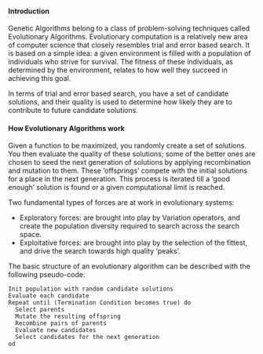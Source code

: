 #### Introduction ####
Genetic Algorithms belong to a class of problem-solving techniques called Evolutionary Algorithms. Evolutionary computation is a relatively new area of computer science that closely resembles trial and error based search. It is based on a simple idea: a given environment is filled with a population of individuals who strive for survival. The fitness of these individuals, as determined by the environment, relates to how well they succeed in achieving this goal.

In terms of trial and error based search, you have a set of candidate solutions, and their quality is used to determine how likely they are to contribute to future candidate solutions.

#### How Evolutionary Algorithms work ####
Given a function to be maximized, you randomly create a set of solutions. You then evaluate the quality of these solutions; some of the better ones are chosen to seed the next generation of solutions by applying recombination and mutation to them. These ‘offsprings’ compete with the initial solutions for a place in the next generation. This process is iterated till a ‘good enough’ solution is found or a given computational limit is reached.

Two fundamental types of forces are at work in evolutionary systems:
  * Exploratory forces: are brought into play by Variation operators, and create the population diversity required to search across the search space.
  * Exploitative forces: are brought into play by the selection of the fittest, and drive the search towards high quality ‘peaks’.

The basic structure of an evolutionary algorithm can be described with the following pseudo-code:
```
Init population with random candidate solutions
Evaluate each candidate
Repeat until (Termination Condition becomes true) do
  Select parents
  Mutate the resulting offspring
  Recombine pairs of parents
  Evaluate new candidates
  Select candidates for the next generation
od
```
